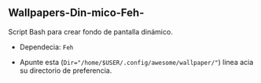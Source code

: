 ## Wallpapers-Din-mico-Feh-
Script Bash para crear fondo de pantalla dinámico.

- Dependecia: `Feh`

- Apunte esta (`Dir="/home/$USER/.config/awesome/wallpaper/"`) linea acia su directorio de preferencia. 
